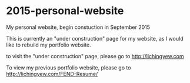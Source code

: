# 2015-personal-website
My personal website, begin constuction in September 2015

This is currently an "under construction" page for my website, as I would like to rebuild my portfolio website.

to visit the "under construction" page, please go to http://lichingyew.com

To view my previous portfolio website, please go to http://lichingyew.com/FEND-Resume/
